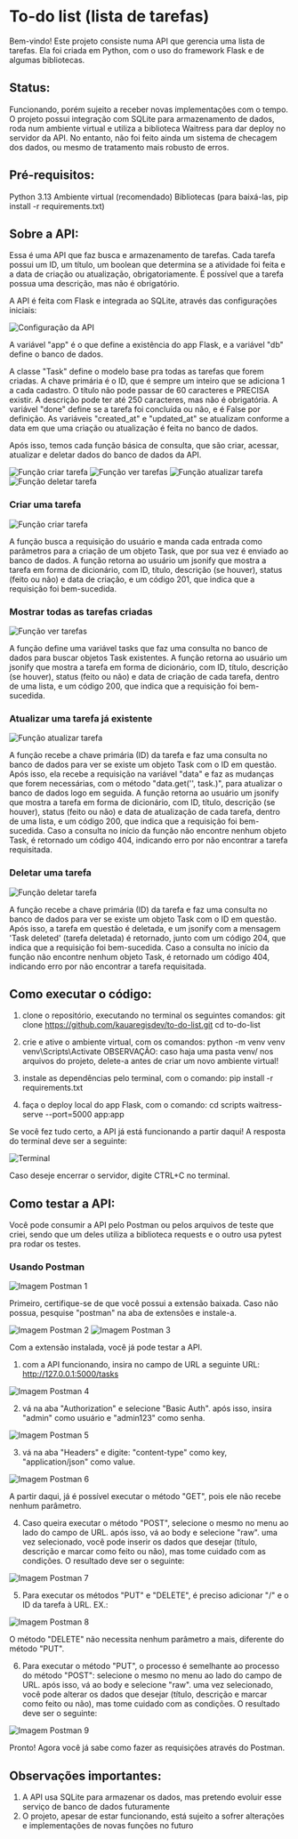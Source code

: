 # To-do list (lista de tarefas)
Bem-vindo! Este projeto consiste numa API que gerencia uma lista de tarefas. Ela foi criada em Python, com o uso do framework Flask e de algumas bibliotecas.

## Status:
Funcionando, porém sujeito a receber novas implementações com o tempo. O projeto possui integração com SQLite para armazenamento de dados, roda num ambiente virtual e utiliza a biblioteca Waitress para dar deploy no servidor da API. No entanto, não foi feito ainda um sistema de checagem dos dados, ou mesmo de tratamento mais robusto de erros.

## Pré-requisitos:
Python 3.13
Ambiente virtual (recomendado)
Bibliotecas (para baixá-las, pip install -r requirements.txt)

## Sobre a API:
Essa é uma API que faz busca e armazenamento de tarefas. Cada tarefa possui um ID, um título, um boolean que determina se a atividade foi feita e a data de criação ou atualização, obrigatoriamente. É possível que a tarefa possua uma descrição, mas não é obrigatório.

A API é feita com Flask e integrada ao SQLite, através das configurações iniciais:

![Configuração da API](images/appconfig.png)

A variável "app" é o que define a existência do app Flask, e a variável "db" define o banco de dados.

A classe "Task" define o modelo base pra todas as tarefas que forem criadas.
A chave primária é o ID, que é sempre um inteiro que se adiciona 1 a cada cadastro.
O título não pode passar de 60 caracteres e PRECISA existir.
A descrição pode ter até 250 caracteres, mas não é obrigatória.
A variável "done" define se a tarefa foi concluída ou não, e é False por definição.
As variáveis "created_at" e "updated_at" se atualizam conforme a data em que uma criação ou atualização é feita no banco de dados.



Após isso, temos cada função básica de consulta, que são criar, acessar, atualizar e deletar dados do banco de dados da API.

![Função criar tarefa](images/create.png)
![Função ver tarefas](images/read.png)
![Função atualizar tarefa](images/update.png)
![Função deletar tarefa](images/delete.png)


### Criar uma tarefa

![Função criar tarefa](images/create.png)

A função busca a requisição do usuário e manda cada entrada como parâmetros para a criação de um objeto Task, que por sua vez é enviado ao banco de dados.
A função retorna ao usuário um jsonify que mostra a tarefa em forma de dicionário, com ID, título, descrição (se houver), status (feito ou não) e data de criação, e um código 201, que indica que a requisição foi bem-sucedida.



### Mostrar todas as tarefas criadas

![Função ver tarefas](images/read.png)

A função define uma variável tasks que faz uma consulta no banco de dados para buscar objetos Task existentes.
A função retorna ao usuário um jsonify que mostra a tarefa em forma de dicionário, com ID, título, descrição (se houver), status (feito ou não) e data de criação de cada tarefa, dentro de uma lista, e um código 200, que indica que a requisição foi bem-sucedida.



### Atualizar uma tarefa já existente

![Função atualizar tarefa](images/update.png)

A função recebe a chave primária (ID) da tarefa e faz uma consulta no banco de dados para ver se existe um objeto Task com o ID em questão.
Após isso, ela recebe a requisição na variável "data" e faz as mudanças que forem necessárias, com o método "data.get('<nome-da-chave>', task.<nome-da-chave>)", para atualizar o banco de dados logo em seguida.
A função retorna ao usuário um jsonify que mostra a tarefa em forma de dicionário, com ID, título, descrição (se houver), status (feito ou não) e data de atualização de cada tarefa, dentro de uma lista, e um código 200, que indica que a requisição foi bem-sucedida.
Caso a consulta no início da função não encontre nenhum objeto Task, é retornado um código 404, indicando erro por não encontrar a tarefa requisitada.



### Deletar uma tarefa

![Função deletar tarefa](images/delete.png)

A função recebe a chave primária (ID) da tarefa e faz uma consulta no banco de dados para ver se existe um objeto Task com o ID em questão.
Após isso, a tarefa em questão é deletada, e um jsonify com a mensagem 'Task deleted' (tarefa deletada) é retornado, junto com um código 204, que indica que a requisição foi bem-sucedida.
Caso a consulta no início da função não encontre nenhum objeto Task, é retornado um código 404, indicando erro por não encontrar a tarefa requisitada.

## Como executar o código:
1. clone o repositório, executando no terminal os seguintes comandos:
git clone https://github.com/kauaregisdev/to-do-list.git
cd to-do-list

2. crie e ative o ambiente virtual, com os comandos:
python -m venv venv
venv\Scripts\Activate
OBSERVAÇÃO: caso haja uma pasta venv/ nos arquivos do projeto, delete-a antes de criar um novo ambiente virtual!

3. instale as dependências pelo terminal, com o comando:
pip install -r requirements.txt

4. faça o deploy local do app Flask, com o comando:
cd scripts
waitress-serve --port=5000 app:app

Se você fez tudo certo, a API já está funcionando a partir daqui! A resposta do terminal deve ser a seguinte:

![Terminal](images/terminal.png)

Caso deseje encerrar o servidor, digite CTRL+C no terminal.

## Como testar a API:
Você pode consumir a API pelo Postman ou pelos arquivos de teste que criei, sendo que um deles utiliza a biblioteca requests e o outro usa pytest pra rodar os testes.


### Usando Postman

![Imagem Postman 1](images/postman1.png)

Primeiro, certifique-se de que você possui a extensão baixada. Caso não possua, pesquise "postman" na aba de extensões e instale-a.

![Imagem Postman 2](images/postman2.png)
![Imagem Postman 3](images/postman3.png)

Com a extensão instalada, você já pode testar a API.

1. com a API funcionando, insira no campo de URL a seguinte URL: http://127.0.0.1:5000/tasks

![Imagem Postman 4](images/postman4.png)

2. vá na aba "Authorization" e selecione "Basic Auth". após isso, insira "admin" como usuário e "admin123" como senha.

![Imagem Postman 5](images/postman5.png)

3. vá na aba "Headers" e digite: "content-type" como key, "application/json" como value.

![Imagem Postman 6](images/postman6.png)

A partir daqui, já é possível executar o método "GET", pois ele não recebe nenhum parâmetro.

4. Caso queira executar o método "POST", selecione o mesmo no menu ao lado do campo de URL. após isso, vá ao body e selecione "raw". uma vez selecionado, você pode inserir os dados que desejar (título, descrição e marcar como feito ou não), mas tome cuidado com as condições. O resultado deve ser o seguinte:

![Imagem Postman 7](images/postman7.png)

5. Para executar os métodos "PUT" e "DELETE", é preciso adicionar "/" e o ID da tarefa à URL. EX.:

![Imagem Postman 8](images/postman8.png)

O método "DELETE" não necessita nenhum parâmetro a mais, diferente do método "PUT".

6. Para executar o método "PUT", o processo é semelhante ao processo do método "POST": selecione o mesmo no menu ao lado do campo de URL. após isso, vá ao body e selecione "raw". uma vez selecionado, você pode alterar os dados que desejar (título, descrição e marcar como feito ou não), mas tome cuidado com as condições. O resultado deve ser o seguinte:

![Imagem Postman 9](images/postman9.png)

Pronto! Agora você já sabe como fazer as requisições através do Postman.

## Observações importantes:
1. A API usa SQLite para armazenar os dados, mas pretendo evoluir esse serviço de banco de dados futuramente
2. O projeto, apesar de estar funcionando, está sujeito a sofrer alterações e implementações de novas funções no futuro